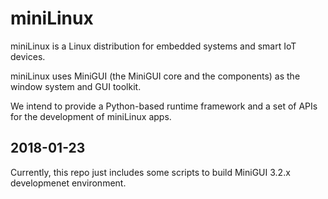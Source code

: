# miniLinux

miniLinux is a Linux distribution for embedded systems and smart IoT devices. 

miniLinux uses MiniGUI (the MiniGUI core and the components) as the window
system and GUI toolkit.

We intend to provide a Python-based runtime framework and a set of APIs 
for the development of miniLinux apps.

## 2018-01-23

Currently, this repo just includes some scripts to build MiniGUI 3.2.x
developmenet environment.
